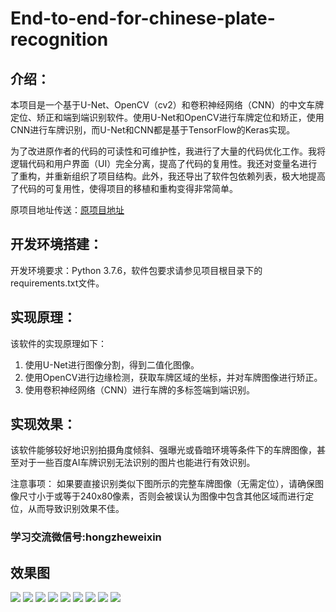 # End-to-end-for-chinese-plate-recognition

## 介绍：
本项目是一个基于U-Net、OpenCV（cv2）和卷积神经网络（CNN）的中文车牌定位、矫正和端到端识别软件。使用U-Net和OpenCV进行车牌定位和矫正，使用CNN进行车牌识别，而U-Net和CNN都是基于TensorFlow的Keras实现。

为了改进原作者的代码的可读性和可维护性，我进行了大量的代码优化工作。我将逻辑代码和用户界面（UI）完全分离，提高了代码的复用性。我还对变量名进行了重构，并重新组织了项目结构。此外，我还导出了软件包依赖列表，极大地提高了代码的可复用性，使得项目的移植和重构变得非常简单。

原项目地址传送：[原项目地址](原项目地址)

## 开发环境搭建：
开发环境要求：Python 3.7.6，软件包要求请参见项目根目录下的requirements.txt文件。

## 实现原理：
该软件的实现原理如下：
1. 使用U-Net进行图像分割，得到二值化图像。
2. 使用OpenCV进行边缘检测，获取车牌区域的坐标，并对车牌图像进行矫正。
3. 使用卷积神经网络（CNN）进行车牌的多标签端到端识别。

## 实现效果：
该软件能够较好地识别拍摄角度倾斜、强曝光或昏暗环境等条件下的车牌图像，甚至对于一些百度AI车牌识别无法识别的图片也能进行有效识别。

注意事项：
如果要直接识别类似下图所示的完整车牌图像（无需定位），请确保图像尺寸小于或等于240x80像素，否则会被误认为图像中包含其他区域而进行定位，从而导致识别效果不佳。

### 学习交流微信号:hongzheweixin

## 效果图
![](https://github.com/duanshengliu/End-to-end-for-chinese-plate-recognition/blob/master/test_pic/lic.png)
![](https://github.com/duanshengliu/End-to-end-for-chinese-plate-recognition/blob/master/test_pic/0.png)
![](https://github.com/duanshengliu/End-to-end-for-chinese-plate-recognition/blob/master/test_pic/1.png)
![](https://github.com/duanshengliu/End-to-end-for-chinese-plate-recognition/blob/master/test_pic/2.png)
![](https://github.com/duanshengliu/End-to-end-for-chinese-plate-recognition/blob/master/test_pic/3.png)
![](https://github.com/duanshengliu/End-to-end-for-chinese-plate-recognition/blob/master/test_pic/4.png)
![](https://github.com/duanshengliu/End-to-end-for-chinese-plate-recognition/blob/master/test_pic/5.png)
![](https://github.com/duanshengliu/End-to-end-for-chinese-plate-recognition/blob/master/test_pic/6.png)
![](https://github.com/duanshengliu/End-to-end-for-chinese-plate-recognition/blob/master/test_pic/7.png)
